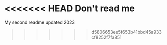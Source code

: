 <<<<<<< HEAD
Don't read me
=======
My second readme
updated 2023
>>>>>>> d5806653ee5f653b41bbd45a933cf8252f7fa851
